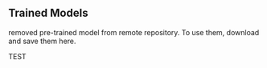 ## Trained Models

removed pre-trained model from remote repository. To use them, download and save them here.

TEST